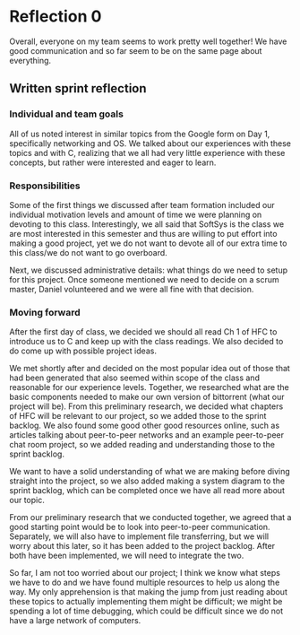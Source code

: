 # Reflection 0
Overall, everyone on my team seems to work pretty well together! We have good communication and so far seem to be on the same page about everything.

## Written sprint reflection

### Individual and team goals
All of us noted interest in similar topics from the Google form on Day 1, specifically networking and OS. We talked about our experiences with these topics and with C, realizing that we all had very little experience with these concepts, but rather were interested and eager to learn.

### Responsibilities
Some of the first things we discussed after team formation included our individual motivation levels and amount of time we were planning on devoting to this class. Interestingly, we all said that SoftSys is the class we are most interested in this semester and thus are willing to put effort into making a good project, yet we do not want to devote all of our extra time to this class/we do not want to go overboard.

Next, we discussed administrative details: what things do we need to setup for this project. Once someone mentioned we need to decide on a scrum master, Daniel volunteered and we were all fine with that decision.

### Moving forward
After the first day of class, we decided we should all read Ch 1 of HFC to introduce us to C and keep up with the class readings. We also decided to do come up with possible project ideas.

We met shortly after and decided on the most popular idea out of those that had been generated that also seemed within scope of the class and reasonable for our experience levels. Together, we researched what are the basic components needed to make our own version of bittorrent (what our project will be). From this preliminary research, we decided what chapters of HFC will be relevant to our project, so we added those to the sprint backlog. We also found some good other good resources online, such as articles talking about peer-to-peer networks and an example peer-to-peer chat room project, so we added reading and understanding those to the sprint backlog.

We want to have a solid understanding of what we are making before diving straight into the project, so we also added making a system diagram to the sprint backlog, which can be completed once we have all read more about our topic.

From our preliminary research that we conducted together, we agreed that a good starting point would be to look into peer-to-peer communication. Separately, we will also have to implement file transferring, but we will worry about this later, so it has been added to the project backlog. After both have been implemented, we will need to integrate the two.

So far, I am not too worried about our project; I think we know what steps we have to do and we have found multiple resources to help us along the way. My only apprehension is that making the jump from just reading about these topics to actually implementing them might be difficult; we might be spending a lot of time debugging, which could be difficult since we do not have a large network of computers.

